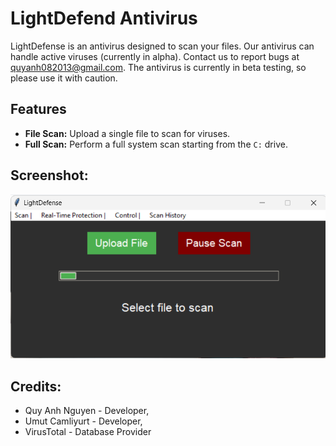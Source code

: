 # LightDefend Antivirus

LightDefense is an antivirus designed to scan your files. Our antivirus can handle active viruses (currently in alpha). Contact us to report bugs at quyanh082013@gmail.com. The antivirus is currently in beta testing, so please use it with caution.

## Features

- **File Scan:** Upload a single file to scan for viruses.
- **Full Scan:** Perform a full system scan starting from the `C:` drive.

## Screenshot:

![image](image.png)

## Credits:

- Quy Anh Nguyen - Developer,
- Umut Camliyurt - Developer, 
- VirusTotal - Database Provider
